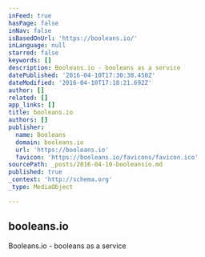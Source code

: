```yaml
---
inFeed: true
hasPage: false
inNav: false
isBasedOnUrl: 'https://booleans.io/'
inLanguage: null
starred: false
keywords: []
description: Booleans.io - booleans as a service
datePublished: '2016-04-10T17:30:30.450Z'
dateModified: '2016-04-10T17:18:21.692Z'
author: []
related: []
app_links: []
title: booleans.io
authors: []
publisher:
  name: Booleans
  domain: booleans.io
  url: 'https://booleans.io'
  favicon: 'https://booleans.io/favicons/favicon.ico'
sourcePath: _posts/2016-04-10-booleansio.md
published: true
_context: 'http://schema.org'
_type: MediaObject

---
```

<article style=""><h1>booleans.io</h1><p>Booleans.io - booleans as a service</p></article>